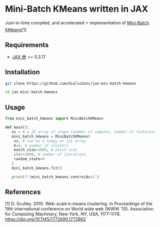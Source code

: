 # Mini-Batch KMeans written in JAX

Just-in-time compiled, and accelerated ⚡ implementation of [Mini-Batch KMeans](https://doi.org/10.1145/1772690.1772862)[1]

## Requirements

- [JAX 😎](https://github.com/google/jax) >= 0.3.17


## Installation

```bash
git clone https://github.com/GiulioZani/jax-min-batch-kmeans

cd jax-mini-batch-kmeans

```

## Usage

```python
from mini_batch_kmeans import MiniBatchKMeans

def main():
   xs = # a 2D array of shape (number of samples, number of features)
   mini_batch_kmeans = MiniBatchKMeans(
	xs, # can be a numpy or jax array
	k=4, # number of clusters
	batch_size=1000, # batch size
	iter=1000, # number of iterations
	random_state=0
   )
   mini_batch_kmeans.fit()

   print(f"{mini_batch_kmeans.centroids=}")
```

## References

[1] D. Sculley. 2010. Web-scale k-means clustering. In Proceedings of the 19th international conference on World wide web (WWW '10). Association for Computing Machinery, New York, NY, USA, 1177–1178. https://doi.org/10.1145/1772690.1772862
